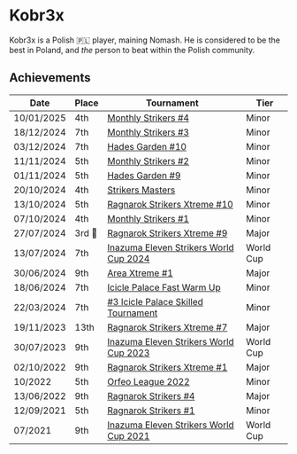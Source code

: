 # Kobr3x

Kobr3x is a Polish :poland: player, maining Nomash. He is considered to be the best in Poland, and *the* person to beat within the Polish community.

## Achievements

|Date|Place|Tournament|Tier|
|-|-|-|-|
| 10/01/2025 | 4th | [Monthly Strikers #4](../../tournaments/monthly/monthly4.md) | Minor |
| 18/12/2024 | 7th | [Monthly Strikers #3](../../tournaments/monthly/monthly3.md) | Minor |
| 03/12/2024 | 7th | [Hades Garden #10](../../tournaments/hg/hg10.md) | Minor |
| 11/11/2024 | 5th | [Monthly Strikers #2](../../tournaments/monthly/monthly2.md) | Minor |
| 01/11/2024 | 5th | [Hades Garden #9](../../tournaments/hg/hg9.md) | Minor |
| 20/10/2024 | 4th |[Strikers Masters](../../tournaments/misc/masters.md) | Minor |
| 13/10/2024 | 5th | [Ragnarok Strikers Xtreme #10](../../tournaments/ragna/ragnax10.md) | Minor |
| 07/10/2024 | 4th | [Monthly Strikers #1](../../tournaments/monthly/monthly1.md) | Minor |
| 27/07/2024 |3rd :3rd_place_medal: | [Ragnarok Strikers Xtreme #9](../../tournaments/ragna/ragnax9.md) | Major |
| 13/07/2024 | 7th | [Inazuma Eleven Strikers World Cup 2024](../../tournaments/worldcup24.md) | World Cup |
| 30/06/2024 | 9th | [Area Xtreme #1](../../tournaments/area/areax1.md) | Major |
| 18/06/2024 | 7th | [Icicle Palace Fast Warm Up](../../tournaments/icicle/iciclewarmup.md) | Minor |
| 22/03/2024 | 7th |[#3 Icicle Palace Skilled Tournament](../../tournaments/icicle/icicle3.md) | Minor |
| 19/11/2023 | 13th | [Ragnarok Strikers Xtreme #7](../../tournaments/ragna/ragnax7.md) | Major |
| 30/07/2023 | 9th | [Inazuma Eleven Strikers World Cup 2023](../../tournaments/worldcup23.md) | World Cup |
| 02/10/2022 | 9th | [Ragnarok Strikers Xtreme #1](../../tournaments/ragna/ragnax1.md) | Major |
| 10/2022 | 5th | [Orfeo League 2022](../../tournaments/orfeo/orfeoleague.md) | Minor | 
| 13/06/2022 | 9th | [Ragnarok Strikers #4](../../tournaments/ragna/ragna4.md) | Major |
| 12/09/2021 | 5th | [Ragnarok Strikers #1](../../tournaments/ragna/ragna1.md) | Minor |
| 07/2021 | 9th | [Inazuma Eleven Strikers World Cup 2021](../../tournaments/worldcup21.md) | World Cup |
